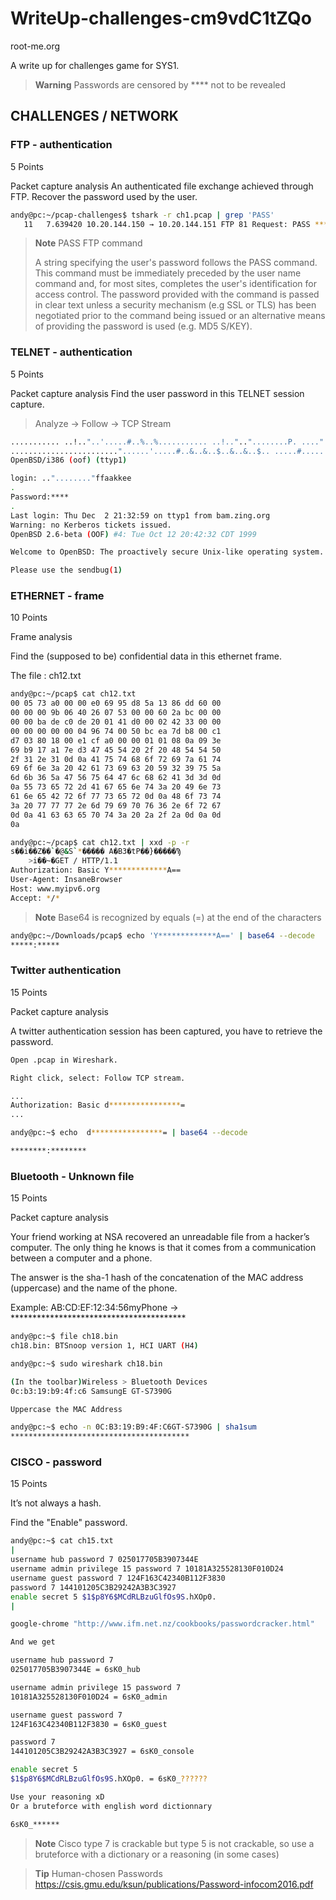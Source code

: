 # WriteUp-challenges-cm9vdC1tZQo
root-me.org

A write up for challenges game for SYS1.

> **Warning**
> Passwords are censored by **** not to be revealed

## CHALLENGES / NETWORK

### FTP - authentication
5 Points

Packet capture analysis
An authenticated file exchange achieved through FTP. Recover the password used by the user.
```sh
andy@pc:~/pcap-challenges$ tshark -r ch1.pcap | grep 'PASS'
   11   7.639420 10.20.144.150 → 10.20.144.151 FTP 81 Request: PASS ********
```
> **Note**
> PASS FTP command 
> 
> A string specifying the user's password follows the PASS command. This command must be immediately preceded by the user name command and, for most sites, completes the user's identification for access control. The password provided with the command is passed in clear text unless a security mechanism (e.g SSL or TLS) has been negotiated prior to the command being issued or an alternative means of providing the password is used (e.g. MD5 S/KEY).

### TELNET - authentication

5 Points

Packet capture analysis
Find the user password in this TELNET session capture.

> Analyze → Follow → TCP Stream

```sh
........... ..!.."..'.....#..%..%........... ..!..".."........P. ....".....b........b....	B.
........................"......'.....#..&..&..$..&..&..$.. .....#.....'........... .9600,9600....#.bam.zing.org:0.0....'..DISPLAY.bam.zing.org:0.0......xterm-color.............!.............."............
OpenBSD/i386 (oof) (ttyp1)

login: .."........"ffaakkee
.
Password:****
.
Last login: Thu Dec  2 21:32:59 on ttyp1 from bam.zing.org
Warning: no Kerberos tickets issued.
OpenBSD 2.6-beta (OOF) #4: Tue Oct 12 20:42:32 CDT 1999

Welcome to OpenBSD: The proactively secure Unix-like operating system.

Please use the sendbug(1) 
```

### ETHERNET - frame

10 Points

Frame analysis

Find the (supposed to be) confidential data in this ethernet frame.

The file : ch12.txt
```sh
andy@pc:~/pcap$ cat ch12.txt
00 05 73 a0 00 00 e0 69 95 d8 5a 13 86 dd 60 00
00 00 00 9b 06 40 26 07 53 00 00 60 2a bc 00 00
00 00 ba de c0 de 20 01 41 d0 00 02 42 33 00 00
00 00 00 00 00 04 96 74 00 50 bc ea 7d b8 00 c1
d7 03 80 18 00 e1 cf a0 00 00 01 01 08 0a 09 3e
69 b9 17 a1 7e d3 47 45 54 20 2f 20 48 54 54 50
2f 31 2e 31 0d 0a 41 75 74 68 6f 72 69 7a 61 74
69 6f 6e 3a 20 42 61 73 69 63 20 59 32 39 75 5a
6d 6b 36 5a 47 56 75 64 47 6c 68 62 41 3d 3d 0d
0a 55 73 65 72 2d 41 67 65 6e 74 3a 20 49 6e 73
61 6e 65 42 72 6f 77 73 65 72 0d 0a 48 6f 73 74
3a 20 77 77 77 2e 6d 79 69 70 76 36 2e 6f 72 67
0d 0a 41 63 63 65 70 74 3a 20 2a 2f 2a 0d 0a 0d
0a

andy@pc:~/pcap$ cat ch12.txt | xxd -p -r
s��i��Z��`�@&S`*����� A�B3�tP��}�����Ϡ
	>i��~�GET / HTTP/1.1
Authorization: Basic Y*************A==
User-Agent: InsaneBrowser
Host: www.myipv6.org
Accept: */*

```
> **Note**
> Base64 is recognized by equals (=) at the end of the characters

```sh
andy@pc:~/Downloads/pcap$ echo 'Y*************A==' | base64 --decode 
*****:*****
```

### Twitter authentication

15 Points

Packet capture analysis

A twitter authentication session has been captured, you have to retrieve the password.

```sh
Open .pcap in Wireshark.

Right click, select: Follow TCP stream.

...
Authorization: Basic d****************=
...

andy@pc:~$ echo  d****************= | base64 --decode

********:********
```

### Bluetooth - Unknown file

15 Points

Packet capture analysis

Your friend working at NSA recovered an unreadable file from a hacker’s computer. The only thing he knows is that it comes from a communication between a computer and a phone.

The answer is the sha-1 hash of the concatenation of the MAC address (uppercase) and the name of the phone.

Example:
AB:CD:EF:12:34:56myPhone -> ****************************************

```sh
andy@pc:~$ file ch18.bin
ch18.bin: BTSnoop version 1, HCI UART (H4)

andy@pc:~$ sudo wireshark ch18.bin 

(In the toolbar)Wireless > Bluetooth Devices
0c:b3:19:b9:4f:c6 SamsungE GT-S7390G

Uppercase the MAC Address

andy@pc:~$ echo -n 0C:B3:19:B9:4F:C6GT-S7390G | sha1sum
****************************************
```

### CISCO - password

15 Points

It’s not always a hash.

Find the "Enable" password.

```sh 
andy@pc:~$ cat ch15.txt 
|
username hub password 7 025017705B3907344E
username admin privilege 15 password 7 10181A325528130F010D24
username guest password 7 124F163C42340B112F3830
password 7 144101205C3B29242A3B3C3927
enable secret 5 $1$p8Y6$MCdRLBzuGlfOs9S.hXOp0.
|

google-chrome "http://www.ifm.net.nz/cookbooks/passwordcracker.html"

And we get

username hub password 7 
025017705B3907344E = 6sK0_hub

username admin privilege 15 password 7 
10181A325528130F010D24 = 6sK0_admin

username guest password 7 
124F163C42340B112F3830 = 6sK0_guest

password 7 
144101205C3B29242A3B3C3927 = 6sK0_console

enable secret 5 
$1$p8Y6$MCdRLBzuGlfOs9S.hXOp0. = 6sK0_??????

Use your reasoning xD
Or a bruteforce with english word dictionnary

6sK0_******
```

> **Note**
> Cisco type 7 is crackable 
> but type 5 is not crackable, so use a bruteforce with a dictionary
> or a reasoning (in some cases)

> **Tip**
> Human-chosen Passwords
> https://csis.gmu.edu/ksun/publications/Password-infocom2016.pdf 

